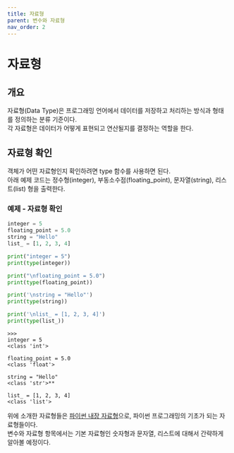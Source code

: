 ```yaml
---
title: 자료형
parent: 변수와 자료형
nav_order: 2
---
```


# 자료형

## 개요

자료형(Data Type)은 프로그래밍 언어에서 데이터를 저장하고 처리하는 방식과 형태를 정의하는 분류 기준이다.  
각 자료형은 데이터가 어떻게 표현되고 연산될지를 결정하는 역할을 한다.

## 자료형 확인

객체가 어떤 자료형인지 확인하려면 type 함수를 사용하면 된다.  
아래 예제 코드는 정수형(integer), 부동소수점(floating_point), 문자열(string), 리스트(list) 형을 출력한다.

### 예제 - 자료형 확인

```python
integer = 5
floating_point = 5.0
string = "Hello"
list_ = [1, 2, 3, 4]

print("integer = 5")
print(type(integer))

print("\nfloating_point = 5.0")
print(type(floating_point))

print('\nstring = "Hello"')
print(type(string))

print('\nlist_ = [1, 2, 3, 4]')
print(type(list_))
```
```
>>>
integer = 5
<class 'int'>

floating_point = 5.0
<class 'float'>

string = "Hello"
<class 'str'>**

list_ = [1, 2, 3, 4]
<class 'list'>
```
위에 소개한 자료형들은 [파이썬 내장 자료형](../추가_자료/파이썬_내장_자료형.md)으로, 파이썬 프로그래밍의 기초가 되는 자료형들이다.  
변수와 자료형 항목에서는 기본 자료형인 숫자형과 문자열, 리스트에 대해서 간략하게 알아볼 예정이다.  